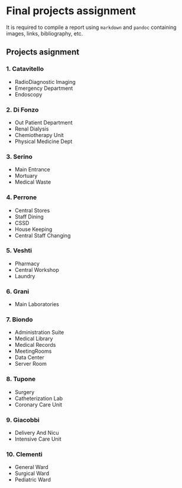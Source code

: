 # Final projects assignment

It is required to compile a report using `markdown` and `pandoc` containing images, links, bibliography, etc.

## Projects asignment

### 1. Catavitello

* RadioDiagnostic Imaging 
* Emergency Department 
* Endoscopy 

### 2. Di Fonzo

* Out Patient Department
* Renal Dialysis 
* Chemiotherapy Unit 
* Physical Medicine Dept 

### 3. Serino

* Main Entrance 
* Mortuary
* Medical Waste 

### 4. Perrone

* Central Stores 
* Staff Dining 
* CSSD 
* House Keeping 
* Central Staff Changing 

### 5. Veshti

* Pharmacy 
* Central Workshop 
* Laundry 

### 6. Grani

* Main Laboratories 

### 7. Biondo

* Administration Suite 
* Medical Library 
* Medical Records 
* MeetingRooms 
* Data Center 
* Server Room 

### 8. Tupone

* Surgery 
* Catheterization Lab 
* Coronary Care Unit 

### 9. Giacobbi

* Delivery And Nicu 
* Intensive Care Unit 

### 10. Clementi

* General Ward
* Surgical Ward
* Pediatric Ward

